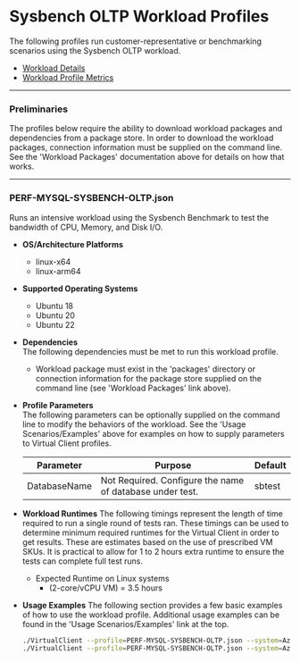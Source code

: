# Sysbench OLTP Workload Profiles

The following profiles run customer-representative or benchmarking scenarios using the Sysbench OLTP workload.

* [Workload Details](./sysbench-oltp.md)  
* [Workload Profile Metrics](./sysbench-oltp-metrics.md)  

-----------------------------------------------------------------------

### Preliminaries
The profiles below require the ability to download workload packages and dependencies from a package store. In order to download the workload packages, connection information must be supplied on the command line. See the 'Workload Packages' documentation above for details on how that works.

-----------------------------------------------------------------------

### PERF-MYSQL-SYSBENCH-OLTP.json

Runs an intensive workload using the Sysbench Benchmark to test the bandwidth of CPU, Memory, and Disk I/O.

* **OS/Architecture Platforms**
  * linux-x64
  * linux-arm64

* **Supported Operating Systems**
  * Ubuntu 18
  * Ubuntu 20
  * Ubuntu 22

* **Dependencies**  
  The following dependencies must be met to run this workload profile.

  * Workload package must exist in the 'packages' directory or connection information for the package store supplied on the command line (see 'Workload Packages' link above).

* **Profile Parameters**  
  The following parameters can be optionally supplied on the command line to modify the behaviors of the workload. See the 'Usage Scenarios/Examples' above for examples on how to supply parameters to Virtual Client profiles.

  | Parameter                 | Purpose                                                                                                                 |Default      |
  |---------------------------|-------------------------------------------------------------------------------------------------------------------------|-------------|
  | DatabaseName              | Not Required. Configure the name of database under test.                                                                |sbtest          |

* **Workload Runtimes**
  The following timings represent the length of time required to run a single round of tests ran. These timings can be used to determine
  minimum required runtimes for the Virtual Client in order to get results. These are estimates based on the use of prescribed VM SKUs.
  It is practical to allow for 1 to 2 hours extra runtime to ensure the tests can complete full test runs.

  * Expected Runtime on Linux systems
    * (2-core/vCPU VM) = 3.5 hours

* **Usage Examples**
  The following section provides a few basic examples of how to use the workload profile. Additional usage examples can be found in the
  'Usage Scenarios/Examples' link at the top.

  ``` bash
  ./VirtualClient --profile=PERF-MYSQL-SYSBENCH-OLTP.json --system=Azure --timeout=1440 --scenarios=oltp_read_write_T1_TB4_REC100 --layout="{Path to layout file}"
  ./VirtualClient --profile=PERF-MYSQL-SYSBENCH-OLTP.json --system=Azure --timeout=1440 --scenarios=oltp_read_write_T1_TB4_REC100 --parameters="DatabaseName=mytestDB" --layout="{Path to layout file}"
  ```